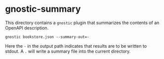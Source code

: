 # gnostic-summary

This directory contains a `gnostic` plugin that summarizes the contents of an OpenAPI description.

	gnostic bookstore.json --summary-out=-

Here the `-` in the output path indicates that results are to be written to stdout.
A `.` will write a summary file into the current directory.
